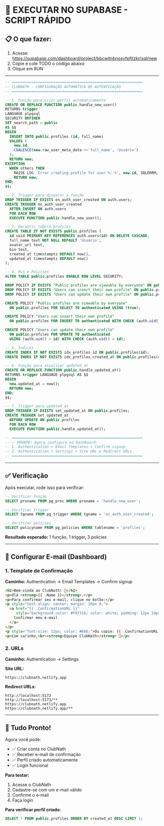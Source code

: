 # 🎯 EXECUTAR NO SUPABASE - SCRIPT RÁPIDO

## 📋 O que fazer:

1. Acesse: https://supabase.com/dashboard/project/bbcwitnbnosyfpfjtzkr/sql/new
2. Copie e cole TODO o código abaixo
3. Clique em RUN

---

```sql
-- ============================================================
-- CLUBNATH - CONFIGURAÇÃO AUTOMÁTICA DE AUTENTICAÇÃO
-- ============================================================

-- 1. Função para criar perfil automaticamente
CREATE OR REPLACE FUNCTION public.handle_new_user()
RETURNS trigger
LANGUAGE plpgsql
SECURITY DEFINER
SET search_path = public
AS $$
BEGIN
  INSERT INTO public.profiles (id, full_name)
  VALUES (
    new.id,
    COALESCE(new.raw_user_meta_data->>'full_name', 'Usuário')
  );
  RETURN new;
EXCEPTION
  WHEN others THEN
    RAISE LOG 'Error creating profile for user %: %', new.id, SQLERRM;
    RETURN new;
END;
$$;

-- 2. Trigger para disparar a função
DROP TRIGGER IF EXISTS on_auth_user_created ON auth.users;
CREATE TRIGGER on_auth_user_created
  AFTER INSERT ON auth.users
  FOR EACH ROW
  EXECUTE FUNCTION public.handle_new_user();

-- 3. Garantir tabela profiles
CREATE TABLE IF NOT EXISTS public.profiles (
  id uuid PRIMARY KEY REFERENCES auth.users(id) ON DELETE CASCADE,
  full_name text NOT NULL DEFAULT 'Usuário',
  avatar_url text,
  bio text,
  created_at timestamptz DEFAULT now(),
  updated_at timestamptz DEFAULT now()
);

-- 4. RLS e Policies
ALTER TABLE public.profiles ENABLE ROW LEVEL SECURITY;

DROP POLICY IF EXISTS "Public profiles are viewable by everyone" ON public.profiles;
DROP POLICY IF EXISTS "Users can insert their own profile" ON public.profiles;
DROP POLICY IF EXISTS "Users can update their own profile" ON public.profiles;

CREATE POLICY "Public profiles are viewable by everyone"
  ON public.profiles FOR SELECT TO authenticated USING (true);

CREATE POLICY "Users can insert their own profile"
  ON public.profiles FOR INSERT TO authenticated WITH CHECK (auth.uid() = id);

CREATE POLICY "Users can update their own profile"
  ON public.profiles FOR UPDATE TO authenticated
  USING (auth.uid() = id) WITH CHECK (auth.uid() = id);

-- 5. Índices
CREATE INDEX IF NOT EXISTS idx_profiles_id ON public.profiles(id);
CREATE INDEX IF NOT EXISTS idx_profiles_created_at ON public.profiles(created_at DESC);

-- 6. Função para atualizar updated_at
CREATE OR REPLACE FUNCTION public.handle_updated_at()
RETURNS trigger LANGUAGE plpgsql AS $$
BEGIN
  new.updated_at = now();
  RETURN new;
END;
$$;

-- 7. Trigger para updated_at
DROP TRIGGER IF EXISTS set_updated_at ON public.profiles;
CREATE TRIGGER set_updated_at
  BEFORE UPDATE ON public.profiles
  FOR EACH ROW
  EXECUTE FUNCTION public.handle_updated_at();

-- ============================================================
-- ✅ PRONTO! Agora configure no Dashboard:
-- 1. Authentication > Email Templates > Confirm signup
-- 2. Authentication > Settings > Site URL e Redirect URLs
-- ============================================================
```

---

## ✅ Verificação

Após executar, rode isso para verificar:

```sql
-- Verificar função
SELECT proname FROM pg_proc WHERE proname = 'handle_new_user';

-- Verificar trigger
SELECT tgname FROM pg_trigger WHERE tgname = 'on_auth_user_created';

-- Verificar policies
SELECT policyname FROM pg_policies WHERE tablename = 'profiles';
```

**Resultado esperado:** 1 função, 1 trigger, 3 policies

---

## 📧 Configurar E-mail (Dashboard)

### 1. Template de Confirmação
**Caminho:** Authentication → Email Templates → Confirm signup

```html
<h2>Bem-vinda ao ClubNath! 💜</h2>
<p>Olá <strong>{{ .Name }}</strong>,</p>
<p>Para confirmar seu e-mail, clique no botão:</p>
<p style="text-align: center; margin: 30px 0;">
  <a href="{{ .ConfirmationURL }}" 
     style="background-color: #F97316; color: white; padding: 12px 24px; text-decoration: none; border-radius: 8px; font-weight: bold;">
    Confirmar meu e-mail
  </a>
</p>
<p style="font-size: 12px; color: #666;">Ou copie: {{ .ConfirmationURL }}</p>
<p>Com carinho,<br><strong>Equipe ClubNath</strong> 💜</p>
```

### 2. URLs
**Caminho:** Authentication → Settings

**Site URL:**
```
https://clubnath.netlify.app
```

**Redirect URLs:**
```
http://localhost:5173
http://localhost:5173/**
https://clubnath.netlify.app
https://clubnath.netlify.app/**
```

---

## 🎉 Tudo Pronto!

Agora você pode:
- ✅ Criar conta no ClubNath
- ✅ Receber e-mail de confirmação
- ✅ Perfil criado automaticamente
- ✅ Login funcional

**Para testar:**
1. Acesse o ClubNath
2. Cadastre-se com um e-mail válido
3. Confirme o e-mail
4. Faça login

**Para verificar perfil criado:**
```sql
SELECT * FROM public.profiles ORDER BY created_at DESC LIMIT 1;
```
